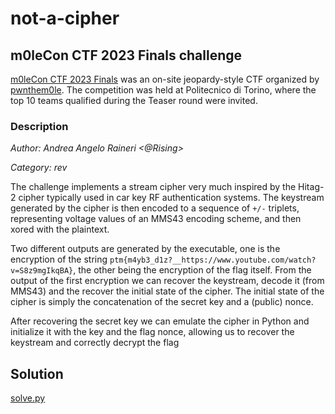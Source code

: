 # not-a-cipher

## m0leCon CTF 2023 Finals challenge

[m0leCon CTF 2023 Finals](https://ctftime.org/event/2033) was an on-site jeopardy-style CTF organized by [pwnthem0le](https://pwnthem0le.polito.it/). The competition was held at Politecnico di Torino, where the top 10 teams qualified during the Teaser round were invited.

### Description

_Author: Andrea Angelo Raineri <@Rising>_

_Category: rev_

The challenge implements a stream cipher very much inspired by the Hitag-2 cipher typically used in car key RF authentication systems. The keystream generated by the cipher is then encoded to a sequence of `+/-` triplets, representing voltage values of an MMS43 encoding scheme, and then xored with the plaintext.

Two different outputs are generated by the executable, one is the encryption of the string `ptm{m4yb3_d1z?__https://www.youtube.com/watch?v=S8z9mgIkqBA}`, the other being the encryption of the flag itself. From the output of the first encryption we can recover the keystream, decode it (from MMS43) and the recover the initial state of the cipher. The initial state of the cipher is simply the concatenation of the secret key and a (public) nonce.

After recovering the secret key we can emulate the cipher in Python and initialize it with the key and the flag nonce, allowing us to recover the keystream and correctly decrypt the flag

## Solution

[solve.py](/solve.py)
